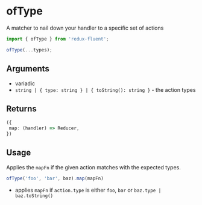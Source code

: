 # ofType

A matcher to nail down your handler to a specific set of actions  

```typescript
import { ofType } from 'redux-fluent';

ofType(...types);
```

## Arguments

  - variadic
  - `string | { type: string } | { toString(): string }` - the action types

## Returns

 ```typescript
({ 
  map: (handler) => Reducer,
})
```

## Usage

Applies the `mapFn` if the given action matches with the expected types.

```typescript
ofType('foo', 'bar', baz).map(mapFn)
```

- applies `mapFn` if `action.type` is either `foo`, `bar` or `baz.type | baz.toString()`


